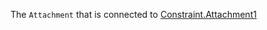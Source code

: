 The `Attachment` that is connected to [Constraint.Attachment1](https://developer.roblox.com/api-reference/property/Constraint/Attachment1)